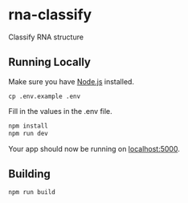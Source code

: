 # rna-classify
Classify RNA structure

## Running Locally

Make sure you have [Node.js](http://nodejs.org/) installed.

```
cp .env.example .env
```
Fill in the values in the .env file.

```sh
npm install
npm run dev
```

Your app should now be running on [localhost:5000](http://localhost:5000/).

## Building

```
npm run build
```